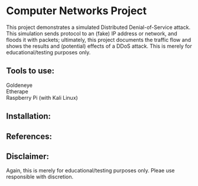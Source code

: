 # Computer Networks Project
This project demonstrates a simulated Distributed Denial-of-Service attack. This simulation sends protocol to an (fake) IP address or network, and floods it with packets; ultimately, this project documents the traffic flow and shows the results and (potential) effects of a DDoS attack. This is merely for educational/testing purposes only.

## Tools to use:
Goldeneye  
Etherape  
Raspberry Pi (with Kali Linux)

## Installation:

## References:

## Disclaimer:
Again, this is merely for educational/testing purposes only. Pleae use responsible with discretion.

